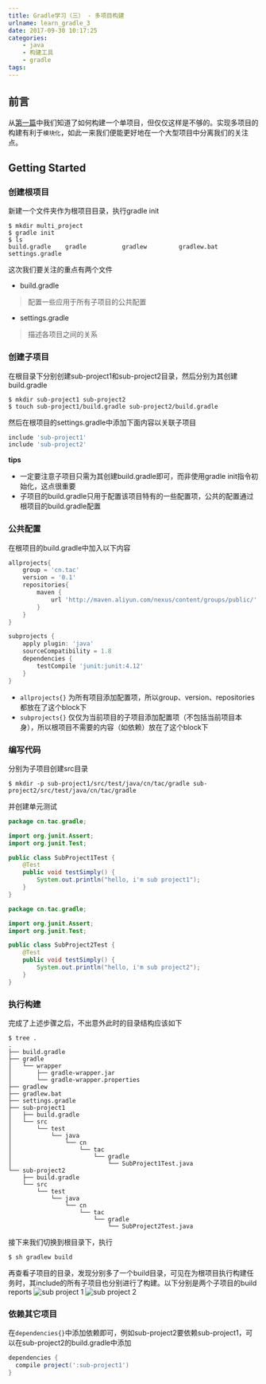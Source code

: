 ```yaml
---
title: Gradle学习（三） - 多项目构建
urlname: learn_gradle_3
date: 2017-09-30 10:17:25
categories:
    - java
    - 构建工具
    - gradle
tags:
---
```


## 前言

从[第一篇](/2017/09/26/Gradle学习（一）/)中我们知道了如何构建一个单项目，但仅仅这样是不够的。实现多项目的构建有利于`模块化`，如此一来我们便能更好地在一个大型项目中分离我们的关注点。

## Getting Started
### 创建根项目
新建一个文件夹作为根项目目录，执行gradle init
```shell
$ mkdir multi_project
$ gradle init
$ ls
build.gradle    gradle          gradlew         gradlew.bat     settings.gradle
```

这次我们要关注的重点有两个文件
- build.gradle
> 配置一些应用于所有子项目的公共配置
- settings.gradle
> 描述各项目之间的关系

### 创建子项目
在根目录下分别创建sub-project1和sub-project2目录，然后分别为其创建build.gradle
```shell
$ mkdir sub-project1 sub-project2
$ touch sub-project1/build.gradle sub-project2/build.gradle
```

然后在根项目的settings.gradle中添加下面内容以关联子项目
```groovy
include 'sub-project1'
include 'sub-project2'
```

**tips**
- 一定要注意子项目只需为其创建build.gradle即可，而非使用gradle init指令初始化，这点很重要
- 子项目的build.gradle只用于配置该项目特有的一些配置项，公共的配置通过根项目的build.gradle配置

### 公共配置
在根项目的build.gradle中加入以下内容
```groovy
allprojects{
    group = 'cn.tac'
    version = '0.1'
    repositories{
        maven {
            url 'http://maven.aliyun.com/nexus/content/groups/public/'
        }
    }
}

subprojects {
    apply plugin: 'java'
    sourceCompatibility = 1.8
    dependencies {
        testCompile 'junit:junit:4.12'
    }
}
```

- `allprojects{}` 为所有项目添加配置项，所以group、version、repositories都放在了这个block下
- `subprojects{}` 仅仅为当前项目的子项目添加配置项（不包括当前项目本身），所以根项目不需要的内容（如依赖）放在了这个block下

### 编写代码
分别为子项目创建src目录
```shell
$ mkdir -p sub-project1/src/test/java/cn/tac/gradle sub-project2/src/test/java/cn/tac/gradle
```

并创建单元测试
```java
package cn.tac.gradle;

import org.junit.Assert;
import org.junit.Test;

public class SubProject1Test {
    @Test
    public void testSimply() {
        System.out.println("hello, i'm sub project1");
    }
}
```

```java
package cn.tac.gradle;

import org.junit.Assert;
import org.junit.Test;

public class SubProject2Test {
    @Test
    public void testSimply() {
        System.out.println("hello, i'm sub project2");
    }
}
```

### 执行构建
完成了上述步骤之后，不出意外此时的目录结构应该如下
```shell
$ tree .
.
├── build.gradle
├── gradle
│   └── wrapper
│       ├── gradle-wrapper.jar
│       └── gradle-wrapper.properties
├── gradlew
├── gradlew.bat
├── settings.gradle
├── sub-project1
│   ├── build.gradle
│   └── src
│       └── test
│           └── java
│               └── cn
│                   └── tac
│                       └── gradle
│                           └── SubProject1Test.java
└── sub-project2
    ├── build.gradle
    └── src
        └── test
            └── java
                └── cn
                    └── tac
                        └── gradle
                            └── SubProject2Test.java
```

接下来我们切换到根目录下，执行
```
$ sh gradlew build
```

再查看子项目的目录，发现分别多了一个build目录，可见在为根项目执行构建任务时，其include的所有子项目也分别进行了构建。以下分别是两个子项目的build reports
![sub project 1](/images/gradle_learn/multi_project/subproject1test.png)
![sub project 2](/images/gradle_learn/multi_project/subproject2test.png)

### 依赖其它项目
在`dependencies{}`中添加依赖即可，例如sub-project2要依赖sub-project1，可以在sub-project2的build.gradle中添加
```groovy
dependencies {
  compile project(':sub-project1')
}
```
